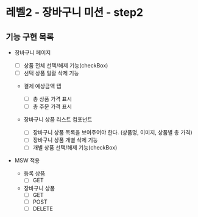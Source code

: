 # 레벨2 - 장바구니 미션 - step2

## 기능 구현 목록

- 장바구니 페이지

  - [ ] 상품 전체 선택/해제 기능(checkBox)
  - [ ] 선택 상품 일괄 삭제 기능

  - 결제 예상금액 탭

    - [ ] 총 상품 가격 표시
    - [ ] 총 주문 가격 표시

  - 장바구니 상품 리스트 컴포넌트
    - [ ] 장바구니 상품 목록을 보여주어야 한다. (상품명, 이미지, 상품별 총 가격)
    - [ ] 장바구니 상품 개별 삭제 기능
    - [ ] 개별 상품 선택/해제 기능(checkBox)

- MSW 적용
  - 등록 상품
    - [ ] GET
  - 장바구니 상품
    - [ ] GET
    - [ ] POST
    - [ ] DELETE
